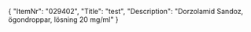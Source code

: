 {
  "ItemNr": "029402",
  "Title": "test",
  "Description": "Dorzolamid Sandoz, ögondroppar, lösning 20 mg/ml"
}